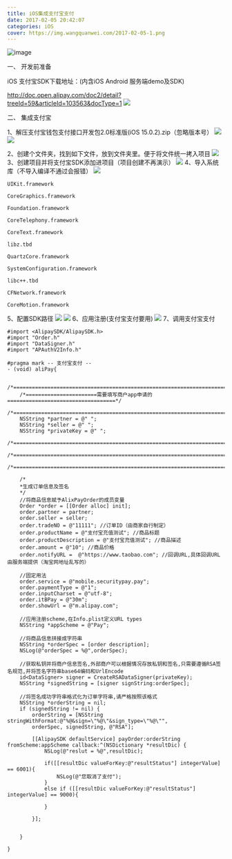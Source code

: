 ```yaml
---
title: iOS集成支付宝支付
date: 2017-02-05 20:42:07
categories: iOS
cover: https://img.wangquanwei.com/2017-02-05-1.png
---
```


![image](https://img.wangquanwei.com/2017-02-05-1.png)

<!--more-->

一、 开发前准备

iOS 支付宝SDK下载地址：(内含iOS Android 服务端demo及SDK)

http://doc.open.alipay.com/doc2/detail?treeId=59&articleId=103563&docType=1
![](https://img.wangquanwei.com/ali1.png)

二、 集成支付宝

1、解压支付宝钱包支付接口开发包2.0标准版(iOS 15.0.2).zip（忽略版本号）
![](https://img.wangquanwei.com/ali2.png)
![](https://img.wangquanwei.com/ali3.png)

2、创建个文件夹，找到如下文件，放到文件夹里。便于将文件统一拷入项目
![](https://img.wangquanwei.com/ali4.png)
3、创建项目并将支付宝SDK添加进项目（项目创建不再演示）
![](https://img.wangquanwei.com/ali5.png)
4、导入系统库（不导入编译不通过会报错）
![](https://img.wangquanwei.com/ali6.png)
``` objc
UIKit.framework

CoreGraphics.framework

Foundation.framework

CoreTelephony.framework

CoreText.framework

libz.tbd

QuartzCore.framework

SystemConfiguration.framework

libc++.tbd

CFNetwork.framework

CoreMotion.framework
```
5、配置SDK路径
![](https://img.wangquanwei.com/ali7.png)
![](https://img.wangquanwei.com/ali8.png)
6、应用注册(支付宝支付要用)
![](https://img.wangquanwei.com/ali9.png)
7、调用支付宝支付
``` objc 
#import <AlipaySDK/AlipaySDK.h>
#import "Order.h"
#import "DataSigner.h"
#import "APAuthV2Info.h"
```

``` objc 
#pragma mark -- 支付宝支付 --
- (void) aliPay{

    /*============================================================================*/
    /*=======================需要填写商户app申请的===================================*/
    /*============================================================================*/
    NSString *partner = @" ";
    NSString *seller = @" ";
    NSString *privateKey = @" ";
    /*============================================================================*/
    /*============================================================================*/
    /*============================================================================*/

    /*
    *生成订单信息及签名
    */
    //将商品信息赋予AlixPayOrder的成员变量
    Order *order = [[Order alloc] init];
    order.partner = partner;
    order.seller = seller;
    order.tradeNO = @"11111"; //订单ID（由商家自行制定）
    order.productName = @"支付宝充值测试"; //商品标题
    order.productDescription = @"支付宝充值测试"; //商品描述
    order.amount = @"10"; //商品价格
    order.notifyURL =  @"https://www.taobao.com"; //回调URL,具体回调URL由服务端提供（淘宝网地址乱写的）

    //固定用法
    order.service = @"mobile.securitypay.pay";
    order.paymentType = @"1";
    order.inputCharset = @"utf-8";
    order.itBPay = @"30m";
    order.showUrl = @"m.alipay.com";

    //应用注册scheme,在Info.plist定义URL types
    NSString *appScheme = @"Pay";

    //将商品信息拼接成字符串
    NSString *orderSpec = [order description];
    NSLog(@"orderSpec = %@",orderSpec);

    //获取私钥并将商户信息签名,外部商户可以根据情况存放私钥和签名,只需要遵循RSA签名规范,并将签名字符串base64编码和UrlEncode
    id<DataSigner> signer = CreateRSADataSigner(privateKey);
    NSString *signedString = [signer signString:orderSpec];

    //将签名成功字符串格式化为订单字符串,请严格按照该格式
    NSString *orderString = nil;
    if (signedString != nil) {
        orderString = [NSString stringWithFormat:@"%@&sign=\"%@\"&sign_type=\"%@\"",
        orderSpec, signedString, @"RSA"];

        [[AlipaySDK defaultService] payOrder:orderString fromScheme:appScheme callback:^(NSDictionary *resultDic) {
            NSLog(@"reslut = %@",resultDic);

            if([[resultDic valueForKey:@"resultStatus"] integerValue] == 6001){
                NSLog(@"您取消了支付");
            }
            else if ([[resultDic valueForKey:@"resultStatus"] integerValue] == 9000){

            }

        }];


    }

}
```
